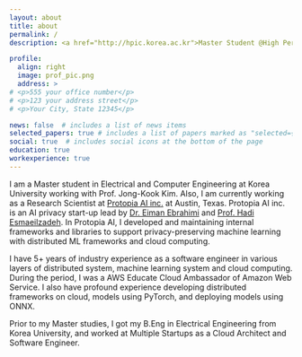 ```yaml
---
layout: about
title: about
permalink: /
description: <a href="http://hpic.korea.ac.kr">Master Student @High Performance and Intelligence Computing Lab, Korea University</a>. <br/> <a href="http://protopia.ai">Research Engineer @Protopia AI inc. Austin, Texas</a>

profile:
  align: right
  image: prof_pic.png
  address: >
# <p>555 your office number</p>
# <p>123 your address street</p>
# <p>Your City, State 12345</p>

news: false  # includes a list of news items
selected_papers: true # includes a list of papers marked as "selected={true}"
social: true  # includes social icons at the bottom of the page
education: true
workexperience: true
---
```


I am a Master student in Electrical and Computer Engineering at Korea University working with Prof. Jong-Kook Kim. Also, I am currently working as a Research Scientist at [Protopia AI inc.](https://protopia.ai/) at Austin, Texas. Protopia AI inc. is an AI privacy start-up lead by [Dr. Eiman Ebrahimi](http://eimanebrahimi.com/) and [Prof. Hadi Esmaeilzadeh](https://cseweb.ucsd.edu/~hadi/). In Protopia AI, I developed and maintaining internal frameworks and libraries to support privacy-preserving machine learning with distributed ML frameworks and cloud computing.

I have 5+ years of industry experience as a software engineer in various layers of distributed system, machine learning system and cloud computing. During the period, I was a AWS Educate Cloud Ambassador of Amazon Web Service. I also have profound experience developing distributed frameworks on cloud, models using PyTorch, and deploying models using ONNX.

Prior to my Master studies, I got my B.Eng in Electrical Engineering from Korea University, and worked at Multiple Startups as a Cloud Architect and Software Engineer.
